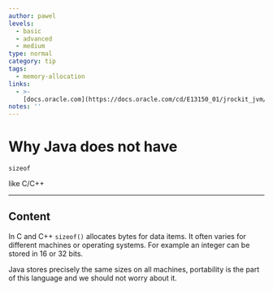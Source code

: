 ```yaml
---
author: pawel
levels:
  - basic
  - advanced
  - medium
type: normal
category: tip
tags:
  - memory-allocation
links:
  - >-
    [docs.oracle.com](https://docs.oracle.com/cd/E13150_01/jrockit_jvm/jrockit/geninfo/diagnos/garbage_collect.html){website}
notes: ''
---
```


# Why Java does not have 

`sizeof`

 like C/C++


---

## Content

In C and C++ `sizeof()` allocates bytes for data items. It often varies for different machines or operating systems. For example an integer can be stored in 16 or 32 bits. 

Java stores precisely the same sizes on all machines, portability is the part of this language and we should not worry about it.
